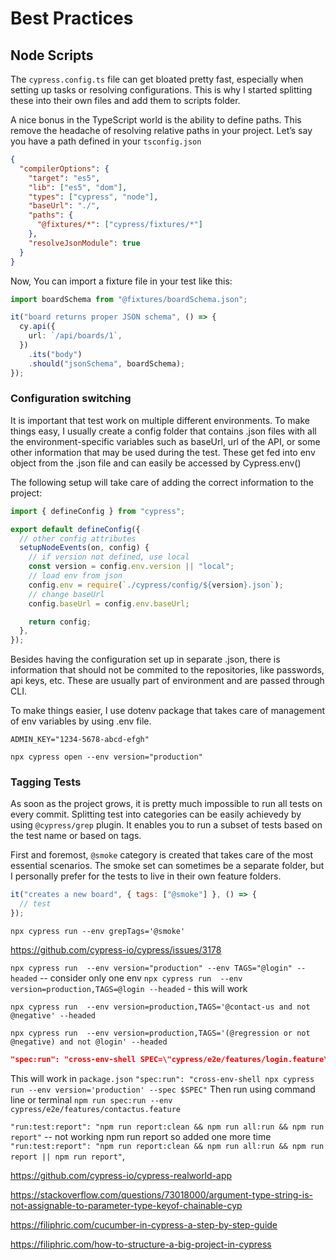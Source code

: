 # Best Practices

## Node Scripts

The `cypress.config.ts` file can get bloated pretty fast, especially when setting up tasks or resolving configurations. This is why I started splitting these into their own files and add them to scripts folder.

A nice bonus in the TypeScript world is the ability to define paths. This remove the headache of resolving relative paths in your project. Let’s say you have a path defined in your `tsconfig.json`

```json
{
  "compilerOptions": {
    "target": "es5",
    "lib": ["es5", "dom"],
    "types": ["cypress", "node"],
    "baseUrl": "./",
    "paths": {
      "@fixtures/*": ["cypress/fixtures/*"]
    },
    "resolveJsonModule": true
  }
}
```

Now, You can import a fixture file in your test like this:

```ts
import boardSchema from "@fixtures/boardSchema.json";

it("board returns proper JSON schema", () => {
  cy.api({
    url: `/api/boards/1`,
  })
    .its("body")
    .should("jsonSchema", boardSchema);
});
```

### Configuration switching

It is important that test work on multiple different environments. To make things easy, I usually create a config folder that contains .json files with all the environment-specific variables such as baseUrl, url of the API, or some other information that may be used during the test. These get fed into env object from the .json file and can easily be accessed by Cypress.env()

The following setup will take care of adding the correct information to the project:

```ts
import { defineConfig } from "cypress";

export default defineConfig({
  // other config attributes
  setupNodeEvents(on, config) {
    // if version not defined, use local
    const version = config.env.version || "local";
    // load env from json
    config.env = require(`./cypress/config/${version}.json`);
    // change baseUrl
    config.baseUrl = config.env.baseUrl;

    return config;
  },
});
```

Besides having the configuration set up in separate .json, there is information that should not be commited to the repositories, like passwords, api keys, etc. These are usually part of environment and are passed through CLI.

To make things easier, I use dotenv package that takes care of management of env variables by using .env file.

`ADMIN_KEY="1234-5678-abcd-efgh"`

`npx cypress open --env version="production"`

### Tagging Tests

As soon as the project grows, it is pretty much impossible to run all tests on every commit. Splitting test into categories can be easily achievedy by using `@cypress/grep` plugin. It enables you to run a subset of tests based on the test name or based on tags.

First and foremost, `@smoke` category is created that takes care of the most essential scenarios. The smoke set can sometimes be a separate folder, but I personally prefer for the tests to live in their own feature folders.

```js
it("creates a new board", { tags: ["@smoke"] }, () => {
  // test
});
```

`npx cypress run --env grepTags='@smoke'`

https://github.com/cypress-io/cypress/issues/3178

`npx cypress run  --env version="production" --env TAGS="@login" --headed` -- consider only one env 
`npx cypress run  --env version=production,TAGS=@login --headed` - this will work

`npx cypress run  --env version=production,TAGS='@contact-us and not @negative' --headed`

`npx cypress run  --env version=production,TAGS='(@regression or not @negative) and not @login' --headed`

```json
"spec:run": "cross-env-shell SPEC=\"cypress/e2e/features/login.feature\" npx cypress run --env version='production' --spec $SPEC" -- not work
```


This will work in 
`package.json`
`"spec:run": "cross-env-shell npx cypress run --env version='production' --spec $SPEC"`
Then run using command line or terminal
`npm run spec:run --env  cypress/e2e/features/contactus.feature`

`"run:test:report": "npm run report:clean && npm run all:run && npm run report"` -- not working npm run report
so added one more time
`"run:test:report": "npm run report:clean && npm run all:run && npm run report || npm run report"`,



https://github.com/cypress-io/cypress-realworld-app

https://stackoverflow.com/questions/73018000/argument-type-string-is-not-assignable-to-parameter-type-keyof-chainable-cyp


https://filiphric.com/cucumber-in-cypress-a-step-by-step-guide

https://filiphric.com/how-to-structure-a-big-project-in-cypress